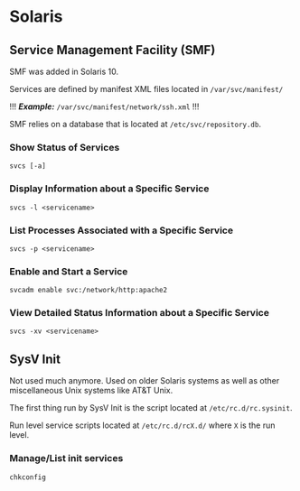 # Solaris

## Service Management Facility (SMF)

SMF was added in Solaris 10.

Services are defined by manifest XML files located in `/var/svc/manifest/`

!!!
***Example:*** `/var/svc/manifest/network/ssh.xml`
!!!

SMF relies on a database that is located at `/etc/svc/repository.db`.

### Show Status of Services

```
svcs [-a]
```

### Display Information about a Specific Service

```
svcs -l <servicename>
```

### List Processes Associated with a Specific Service

```
svcs -p <servicename>
```

### Enable and Start a Service

```
svcadm enable svc:/network/http:apache2
```

### View Detailed Status Information about a Specific Service

```
svcs -xv <servicename>
```

## SysV Init

Not used much anymore. Used on older Solaris systems as well as other miscellaneous Unix systems like AT&T Unix.

The first thing run by SysV Init is the script located at `/etc/rc.d/rc.sysinit`.

Run level service scripts located at `/etc/rc.d/rcX.d/` where `X` is the run level.

### Manage/List init services

```
chkconfig
```